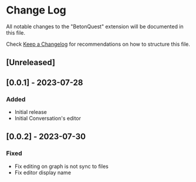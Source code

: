 # Change Log

All notable changes to the "BetonQuest" extension will be documented in this file.

Check [Keep a Changelog](http://keepachangelog.com/) for recommendations on how to structure this file.

## [Unreleased]

## [0.0.1] - 2023-07-28

### Added
- Initial release
- Initial Conversation's editor

## [0.0.2] - 2023-07-30

### Fixed
- Fix editing on graph is not sync to files
- Fix editor display name
